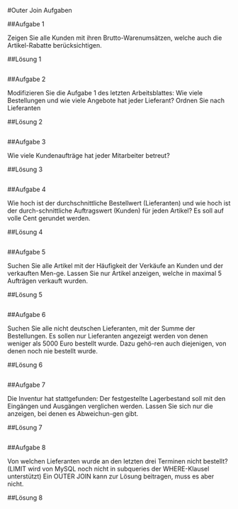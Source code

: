 #Outer Join Aufgaben

##Aufgabe 1

Zeigen Sie alle Kunden mit ihren Brutto-Warenumsätzen, welche auch die Artikel-Rabatte berücksichtigen.

##Lösung 1

```bash
```

##Aufgabe 2

Modifizieren Sie die Aufgabe 1 des letzten Arbeitsblattes: Wie viele Bestellungen und wie viele Angebote hat jeder Lieferant? Ordnen Sie nach Lieferanten

##Lösung 2

```bash
```

##Aufgabe 3

Wie viele Kundenaufträge hat jeder Mitarbeiter betreut?

##Lösung 3

```bash
```

##Aufgabe 4

Wie hoch ist der durchschnittliche Bestellwert (Lieferanten) und wie hoch ist der durch-schnittliche Auftragswert (Kunden) für jeden Artikel? Es soll auf volle Cent gerundet werden. 

##Lösung 4

```bash
```

##Aufgabe 5

Suchen Sie alle Artikel mit der Häufigkeit der Verkäufe an Kunden und der verkauften Men-ge. Lassen Sie nur Artikel anzeigen, welche in maximal 5 Aufträgen verkauft wurden.

##Lösung 5

```bash
```

##Aufgabe 6

Suchen Sie alle nicht deutschen Lieferanten, mit der Summe der Bestellungen. Es sollen nur Lieferanten angezeigt werden von denen weniger als 5000 Euro bestellt wurde. Dazu gehö-ren auch diejenigen, von denen noch nie bestellt wurde.

##Lösung 6

```bash
```

##Aufgabe 7

Die Inventur hat stattgefunden: Der festgestellte Lagerbestand soll mit den Eingängen und Ausgängen verglichen werden. Lassen Sie sich nur die anzeigen, bei denen es Abweichun-gen gibt. 

##Lösung 7

```bash
```

##Aufgabe 8

Von welchen Lieferanten wurde an den letzten drei Terminen nicht bestellt?
(LIMIT wird von MySQL noch nicht in subqueries der WHERE-Klausel unterstützt)
Ein OUTER JOIN kann zur Lösung beitragen, muss es aber nicht.

##Lösung 8

```bash
```